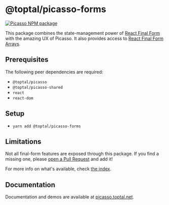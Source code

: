 # @toptal/picasso-forms

[![Picasso NPM package](https://img.shields.io/npm/v/@toptal/picasso-forms?color=green&logo=toptal)](https://www.npmjs.com/package/@toptal/picasso-forms)

This package combines the state-management power of [React Final Form](https://final-form.org/react) with the amazing UX of Picasso. It also provides access to [React Final Form Arrays](https://github.com/final-form/react-final-form-arrays).

## Prerequisites

The following peer dependencies are required:

- `@toptal/picasso`
- `@toptal/picasso-shared`
- `react`
- `react-dom`

## Setup

- `yarn add @toptal/picasso-forms`

## Limitations

Not all final-form features are exposed through this package. If you find a missing one, please [open a Pull Request](../../CONTRIBUTING.md) and add it!

For more info on what's available, check [the index](./src/index.ts).

## Documentation

Documentation and demos are available at [picasso.toptal.net](https://picasso.toptal.net/).
